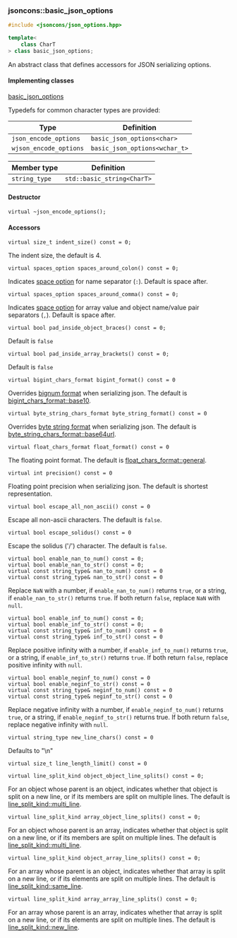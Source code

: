 ### jsoncons::basic_json_options

```c++
#include <jsoncons/json_options.hpp>

template< 
    class CharT
> class basic_json_options;
```

An abstract class that defines accessors for JSON serializing options. 

#### Implementing classes

[basic_json_options](basic_json_options.md)

Typedefs for common character types are provided:

Type                |Definition
--------------------|------------------------------
`json_encode_options`        |`basic_json_options<char>`
`wjson_encode_options`       |`basic_json_options<wchar_t>`

Member type                         |Definition
------------------------------------|------------------------------
`string_type`|`std::basic_string<CharT>`

#### Destructor

    virtual ~json_encode_options();

#### Accessors

    virtual size_t indent_size() const = 0;
The indent size, the default is 4.

    virtual spaces_option spaces_around_colon() const = 0;
Indicates [space option](spaces_option.md) for name separator (`:`). Default
is space after.

    virtual spaces_option spaces_around_comma() const = 0;
Indicates [space option](spaces_option.md) for array value and object name/value pair separators (`,`). Default
is space after.

    virtual bool pad_inside_object_braces() const = 0;
Default is `false`

    virtual bool pad_inside_array_brackets() const = 0;
Default is `false`

    virtual bigint_chars_format bigint_format() const = 0 
Overrides [bignum format](bigint_chars_format.md) when serializing json.
The default is [bigint_chars_format::base10](bigint_chars_format.md). 

    virtual byte_string_chars_format byte_string_format() const = 0 
Overrides [byte string format](byte_string_chars_format.md) when serializing json.
The default is [byte_string_chars_format::base64url](byte_string_chars_format.md). 

    virtual float_chars_format float_format() const = 0 
The floating point format. The default is [float_chars_format::general](float_chars_format.md).

    virtual int precision() const = 0 
Floating point precision when serializing json. The default is shortest representation. 

    virtual bool escape_all_non_ascii() const = 0
Escape all non-ascii characters. The default is `false`.

    virtual bool escape_solidus() const = 0
Escape the solidus ('/') character. The default is `false`.

    virtual bool enable_nan_to_num() const = 0; 
    virtual bool enable_nan_to_str() const = 0; 
    virtual const string_type& nan_to_num() const = 0 
    virtual const string_type& nan_to_str() const = 0 
Replace `NaN` with a number, if `enable_nan_to_num()` returns `true`,
or a string, if `enable_nan_to_str()` returns `true`. If both
return `false`, replace `NaN` with `null`.

    virtual bool enable_inf_to_num() const = 0;
    virtual bool enable_inf_to_str() const = 0;
    virtual const string_type& inf_to_num() const = 0 
    virtual const string_type& inf_to_str() const = 0 
Replace positive infinity with a number, if `enable_inf_to_num()` returns `true`,
or a string, if `enable_inf_to_str()` returns `true`. If both
return `false`, replace positive infinity with `null`.

    virtual bool enable_neginf_to_num() const = 0
    virtual bool enable_neginf_to_str() const = 0
    virtual const string_type& neginf_to_num() const = 0 
    virtual const string_type& neginf_to_str() const = 0 
Replace negative infinity with a number, if `enable_neginf_to_num()` returns `true`,
or a string, if `enable_neginf_to_str()` returns true. If both
return `false`, replace negative infinity with `null`.

    virtual string_type new_line_chars() const = 0
Defaults to "\n"

    virtual size_t line_length_limit() const = 0

    virtual line_split_kind object_object_line_splits() const = 0;
For an object whose parent is an object, indicates whether that object is split on a new line, or if its members are split on multiple lines. The default is [line_split_kind::multi_line](line_split_kind.md).

    virtual line_split_kind array_object_line_splits() const = 0;
For an object whose parent is an array, indicates whether that object is split on a new line, or if its members are split on multiple lines. The default is [line_split_kind::multi_line](line_split_kind.md).

    virtual line_split_kind object_array_line_splits() const = 0;
For an array whose parent is an object, indicates whether that array is split on a new line, or if its elements are split on multiple lines. The default is [line_split_kind::same_line](line_split_kind.md).

    virtual line_split_kind array_array_line_splits() const = 0;
For an array whose parent is an array, indicates whether that array is split on a new line, or if its elements are split on multiple lines. The default is [line_split_kind::new_line](line_split_kind.md).

